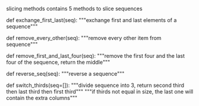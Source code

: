 slicing methods contains 5 methods to slice sequences

def exchange_first_last(seq):
    """exchange first and last elements of a sequence"""

def remove_every_other(seq):
    """remove every other item from sequence"""

def remove_first_and_last_four(seq):
    """remove the first four and the last four of the sequence, return the middle"""

def reverse_seq(seq):
    """reverse a sequence"""

def switch_thirds(seq=[]):
    """divide sequence into 3, return second third then last third then first third"""
    """if thirds not equal in size, the last one will contain the extra columns"""

